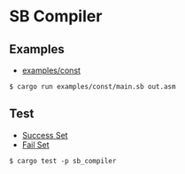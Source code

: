 # SB Compiler

## Examples

- [examples/const](examples/const)

```
$ cargo run examples/const/main.sb out.asm
```

## Test

- [Success Set](./compiler/tests/success)
- [Fail Set](./compiler/tests/fail)

```
$ cargo test -p sb_compiler
```
